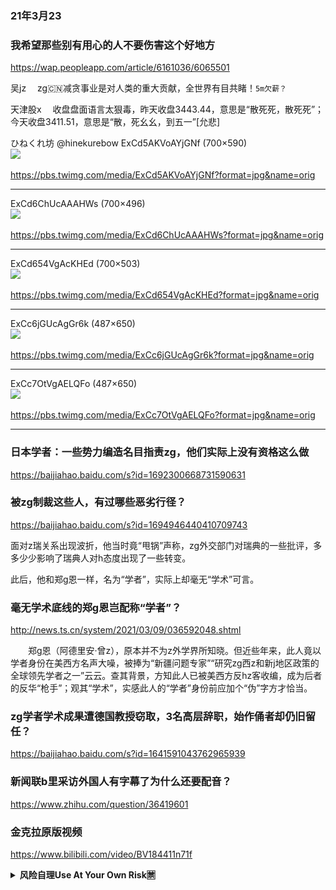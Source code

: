 ### 21年3月23

### 我希望那些别有用心的人不要伤害这个好地方
https://wap.peopleapp.com/article/6161036/6065501

吴jz
　zg🇨🇳减贪事业是对人类的重大贡献，全世界有目共睹！`5m欠薪？`

天津股x
　收盘盘面语言太狠毒，昨天收盘3443.44，意思是“散死死，散死死”；今天收盘3411.51，意思是“散，死幺幺，到五一”[允悲] ​​​​

ひねくれ坊
@hinekurebow
ExCd5AKVoAYjGNf (700×590)<br>
<img src="https://slack-imgs.com/?url=https://pbs.twimg.com/media/ExCd5AKVoAYjGNf?format=jpg&name=orig"><br>
<a href="https://pbs.twimg.com/media/ExCd5AKVoAYjGNf?format=jpg&name=orig">
<br>https://pbs.twimg.com/media/ExCd5AKVoAYjGNf?format=jpg&name=orig</a><hr/>

ExCd6ChUcAAAHWs (700×496)<br>
<img src="https://slack-imgs.com/?url=https://pbs.twimg.com/media/ExCd6ChUcAAAHWs?format=jpg&name=orig"><br>
<a href="https://pbs.twimg.com/media/ExCd6ChUcAAAHWs?format=jpg&name=orig">
<br>https://pbs.twimg.com/media/ExCd6ChUcAAAHWs?format=jpg&name=orig</a><hr/>

ExCd654VgAcKHEd (700×503)<br>
<img src="https://slack-imgs.com/?url=https://pbs.twimg.com/media/ExCd654VgAcKHEd?format=jpg&name=orig"><br>
<a href="https://pbs.twimg.com/media/ExCd654VgAcKHEd?format=jpg&name=orig">
<br>https://pbs.twimg.com/media/ExCd654VgAcKHEd?format=jpg&name=orig</a><hr/>

ExCc6jGUcAgGr6k (487×650)<br>
<img src="https://slack-imgs.com/?url=https://pbs.twimg.com/media/ExCc6jGUcAgGr6k?format=jpg&name=orig"><br>
<a href="https://pbs.twimg.com/media/ExCc6jGUcAgGr6k?format=jpg&name=orig">
<br>https://pbs.twimg.com/media/ExCc6jGUcAgGr6k?format=jpg&name=orig</a><hr/>

ExCc7OtVgAELQFo (487×650)<br>
<img src="https://slack-imgs.com/?url=https://pbs.twimg.com/media/ExCc7OtVgAELQFo?format=jpg&name=orig"><br>
<a href="https://pbs.twimg.com/media/ExCc7OtVgAELQFo?format=jpg&name=orig">
<br>https://pbs.twimg.com/media/ExCc7OtVgAELQFo?format=jpg&name=orig</a><hr/>

### 日本学者：一些势力编造名目指责zg，他们实际上没有资格这么做
https://baijiahao.baidu.com/s?id=1692300668731590631

### 被zg制裁这些人，有过哪些恶劣行径？
https://baijiahao.baidu.com/s?id=1694946440410709743

面对z瑞关系出现波折，他当时竟“甩锅”声称，zg外交部门对瑞典的一些批评，多多少少影响了瑞典人对h态度出现了一些转变。

此后，他和郑g恩一样，名为“学者”，实际上却毫无“学术”可言。

### 毫无学术底线的郑g恩岂配称“学者”？
http://news.ts.cn/system/2021/03/09/036592048.shtml

　　郑g恩（阿德里安·曾z），原本并不为z外学界所知晓。但近些年来，此人竟以学者身份在美西方名声大噪，被捧为“新疆问题专家”“研究zg西z和新j地区政策的全球领先学者之一”云云。查其背景，方知此人已被美西方反hz客收编，成为后者的反华“枪手”；观其“学术”，实感此人的“学者”身份前应加个“伪”字方才恰当。

### zg学者学术成果遭德国教授窃取，3名高层辞职，始作俑者却仍旧留任？
https://baijiahao.baidu.com/s?id=1641591043762965939

### 新闻联b里采访外国人有字幕了为什么还要配音？
https://www.zhihu.com/question/36419601

### 金克拉原版视频
https://www.bilibili.com/video/BV184411n71f


<details><summary><b>风险自理Use At Your Own Risk🈲</summary>

<h3>蘇曉k：當世界和這個「邊緣人集團」打交道</h3>
https://2newcenturynet.blogspot.com/2021/03/blog-post_64.html

XQ210315120637185669.jpg (1000×666)<br>
<img src="https://slack-imgs.com/?url=https://www.upmedia.mg/upload/content/20210315/XQ210315120637185669.jpg"><br>
<a href="https://www.upmedia.mg/upload/content/20210315/XQ210315120637185669.jpg">
<br>https://www.upmedia.mg/upload/content/20210315/XQ210315120637185669.jpg</a><hr/>

<h3>二大爷：阿拉斯加没有春天</h3>
https://2newcenturynet.blogspot.com/2021/03/blog-post_39.html

杨jc的大段独白，其实是说给g内的人听的

布林肯对z方的批评依然没有正面回复，依然是一套外交辞令："我们会犯错，我们会逆转，我们会后退。但纵观历史，我们所做的就是公开、公开、透明地面对这些挑战，而不是试图忽视它们，不是试图假装它们不存在，不是试图掩盖它们。有时这是痛苦的，有时是丑陋的，但每一次，我们都走出来了，作为一个g家，我们变得更强大、更好、更团结。

如果耍泼能够获得胜利，那么世界的统治者永远是一堆泼妇。
　在斗争思维主导下的zg外交沉疴日久，病入膏肓，
　已经无法行使正常的外交职能，
　　也许g内的普通mz会为这种z狼式的言l欢呼雀跃，

<h3>杨jc与王y内d细节 罕见在z美会谈曝光</h3>
https://news.creaders.net/china/2021/03/22/2334639.html

有网友表示，z方z狼式的开场白纯属演戏给自己人看。

<h3>杨jc怼美狠句印成ag商品 售贩发大财</h3>
https://www.rfi.fr/cn/%E4%B8%AD%E5%9B%BD/20210322-%E6%9D%A8%E6%B4%81%E7%AF%AA%E6%80%BC%E7%BE%8E%E7%8B%A0%E5%8F%A5%E5%8D%B0%E6%88%90%E7%88%B1%E5%9B%BD%E5%95%86%E5%93%81-%E5%94%AE%E8%B4%A9%E5%8F%91%E5%A4%A7%E8%B4%A2

<h3>zg经济是如何被逼上j路的？</h3>
https://www.boxun.com/news/gb/pubvp/2021/03/202103230317.shtml

zg经济已经进退失据，只剩下主动刺破泡沫和就地等s两条路可走，而明显zg选择了前者。

可以说zg和zg都已经坐在了即将喷发的活火山口上，而所有面对自己生s存亡w机的d裁zq都会选择一种方法来自救：把整个gj和无数人的性命推上对外开z这个胜率渺茫的赌桌，寄希望于此试图最后放手一搏，而很显然的，他们中没有任何人成功。

第二件大事就是在zg召开“两h期间，zg股票市场却在一路暴跌，
　　可见zg实际经济情况到底有多么触目惊心，所谓zg在武h肺炎中取得的“伟大胜利”到底有多苍白无力；
　　与美g进行贸易战，让本已x荣的经济雪上加霜；除此之外，财z空虚，注定失b的第二次g私合营计划和摧h香g国际金融中心地位让zg经济走上了j路。

大肆宣cmz主义，试图抓住他们自认为的最后一根救命稻草，而所有利用mz主义者必定会被mz主义所胁迫。

出借贷款后让当地zf雇佣zg企业来进行经济建设，实际上是把自己的资金左手换右手，凭空创造出债q，让当地本就低迷的经济雪上加霜，遭到g际s会质疑有转嫁过剩产能和试图进行债q霸q的嫌疑；
在2018年z美贸易战爆发后，不少gj利用zg自顾不暇的时机直接选择赖账，甚至通过本g司法和行zz度不健全的特点，用上各种手段从zg手中收回之前出借的被开发土地，纵容gnmz和zg企业发生冲突。

这场贸易战加速了本就已经在进行中的产业转移，导致外资大量从zg流出，这对靠承接劳动密集型工业发家，并且至今依旧是其一大经济支柱，工业结构极度不平衡的zg绝不是什么好事。可以说从根本上对zg的经济造成了ph。更严重的是这基本上彻底ph了zg经济继续发展，产业结构调整的可能性，

</details>
